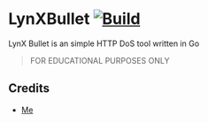 # LynXBullet [![Build](https://github.com/AnjanaMadu/LynXBullet/actions/workflows/build.yml/badge.svg)](https://github.com/AnjanaMadu/LynXBullet/actions/workflows/build.yml)
 LynX Bullet is an simple HTTP DoS tool written in Go

> FOR EDUCATIONAL PURPOSES ONLY

## Credits
- [Me](https://github.com/AnjanaMadu)
